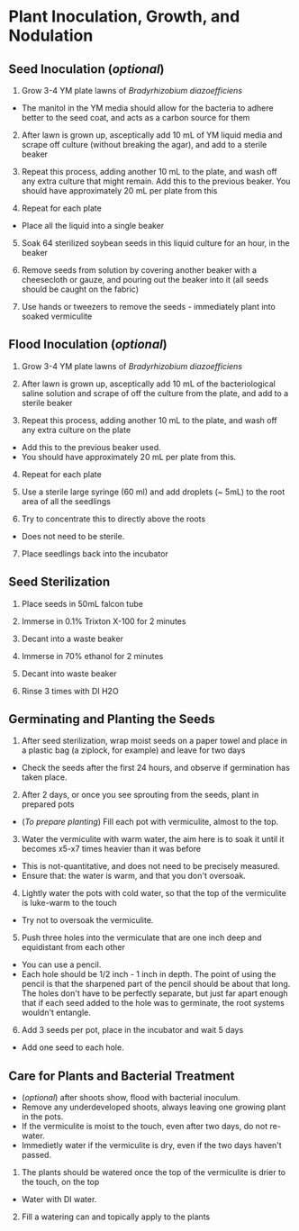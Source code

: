 # Plant Inoculation, Growth, and Nodulation 

## Seed Inoculation (*optional*)
1. Grow 3-4 YM plate lawns of *Bradyrhizobium diazoefficiens* 
  * The manitol in the YM media should allow for the bacteria to adhere better to the seed coat, and acts as a carbon source      for them 

2. After lawn is grown up, asceptically add 10 mL of YM liquid media and scrape off culture (without breaking the agar), and add to a sterile beaker

3. Repeat this process, adding another 10 mL to the plate, and wash off any extra culture that might remain. Add this to the previous beaker. You should have approximately 20 mL per plate from this

4. Repeat for each plate
* Place all the liquid into a single beaker

5. Soak 64 sterilized soybean seeds in this liquid culture for an hour, in the beaker

6. Remove seeds from solution by covering another beaker with a cheesecloth or gauze, and pouring out the beaker into it (all seeds should be caught on the fabric)

7. Use hands or tweezers to remove the seeds - immediately plant into soaked vermiculite

## Flood Inoculation (*optional*) 
1. Grow 3-4 YM plate lawns of *Bradyrhizobium diazoefficiens*

2. After lawn is grown up, asceptically add 10 mL of the bacteriological saline solution and scrape of off the culture from the plate, and add to a sterile beaker

3. Repeat this process, adding another 10 mL to the plate, and wash off any extra culture on the plate
* Add this to the previous beaker used.
* You should have approximately 20 mL per plate from this.

4. Repeat for each plate 

5. Use a sterile large syringe (60 ml) and add droplets (~ 5mL) to the root area of all the seedlings

6. Try to concentrate this to directly above the roots
* Does not need to be sterile.

7. Place seedlings back into the incubator

## Seed Sterilization 
1. Place seeds in 50mL falcon tube 

2. Immerse in 0.1% Trixton X-100 for 2 minutes

3. Decant into a waste beaker

4. Immerse in 70% ethanol for 2 minutes

5. Decant into waste beaker 

6. Rinse 3 times with DI H2O


## Germinating and Planting the Seeds
1. After seed sterilization, wrap moist seeds on a paper towel and place in a plastic bag (a ziplock, for example) and leave for two days 
* Check the seeds after the first 24 hours, and observe if germination has taken place.
2. After 2 days, or once you see sprouting from the seeds, plant in prepared pots 
* (*To prepare planting*) Fill each pot with vermiculite, almost to the top.

3. Water the vermiculite with warm water, the aim here is to soak it until it becomes x5-x7 times heavier than it was before 
* This is not-quantitative, and does not need to be precisely measured.
* Ensure that: the water is warm, and that you don't oversoak. 

4. Lightly water the pots with cold water, so that the top of the vermiculite is luke-warm to the touch
* Try not to oversoak the vermiculite.

5. Push three holes into the vermiculate that are one inch deep and equidistant from each other
* You can use a pencil. 
* Each hole should be 1/2 inch - 1 inch in depth. The point of using the pencil is that the sharpened part of the pencil should be about that long. The holes don't have to be perfectly separate, but just far apart enough that if each seed added to the hole was to germinate, the root systems wouldn't entangle.

6. Add 3 seeds per pot, place in the incubator and wait 5 days 
* Add one seed to each hole.

## Care for Plants and Bacterial Treatment 
* (*optional*) after shoots show, flood with bacterial inoculum.
* Remove any underdeveloped shoots, always leaving one growing plant in the pots.
* If the vermiculite is moist to the touch, even after two days, do not re-water. 
* Immedietly water if the vermiculite is dry, even if the two days haven't passed. 

1. The plants should be watered once the top of the vermiculite is drier to the touch, on the top
 * Water with DI water.
2. Fill a watering can and topically apply to the plants 
